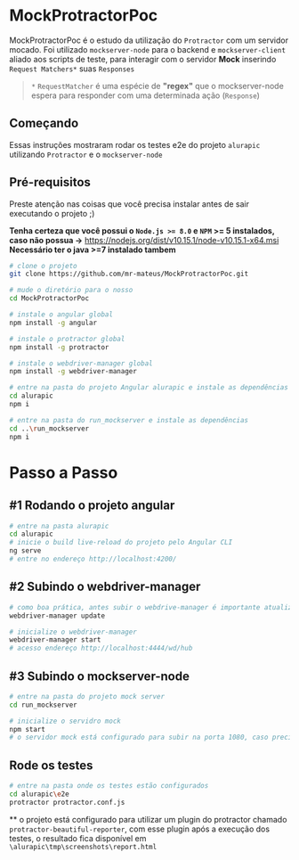 # MockProtractorPoc

MockProtractorPoc é o estudo da utilização do `Protractor` com um servidor mocado. Foi utilizado `mockserver-node` para o backend e `mockserver-client` aliado aos scripts de teste, para interagir com o servidor **Mock** inserindo ``Request Matchers*`` suas `Responses`
> `*` `RequestMatcher` é uma espécie de **"regex"** que o mockserver-node espera para responder com uma determinada ação (`Response`)

## Começando
Essas instruções mostraram rodar os testes e2e do projeto `alurapic` utilizando `Protractor` e o `mockserver-node`

## Pré-requisitos
Preste atenção nas coisas que você precisa instalar antes de sair executando o projeto ;) 

**Tenha certeza que você possui o `Node.js >= 8.0` e `NPM` >= 5 instalados, caso não possua ->** https://nodejs.org/dist/v10.15.1/node-v10.15.1-x64.msi
**Necessário ter o java >=7 instalado tambem**

```bash
# clone o projeto
git clone https://github.com/mr-mateus/MockProtractorPoc.git

# mude o diretório para o nosso 
cd MockProtractorPoc

# instale o angular global 
npm install -g angular 

# instale o protractor global 
npm install -g protractor 

# instale o webdriver-manager global
npm install -g webdriver-manager 

# entre na pasta do projeto Angular alurapic e instale as dependências
cd alurapic 
npm i

# entre na pasta do run_mockserver e instale as dependências
cd ..\run_mockserver
npm i
```
# Passo a Passo
## #1 Rodando o projeto angular

```bash
# entre na pasta alurapic
cd alurapic 
# inicie o build live-reload do projeto pelo Angular CLI
ng serve
# entre no endereço http://localhost:4200/
```

## #2 Subindo o webdriver-manager 
```bash
# como boa prática, antes subir o webdrive-manager é importante atualizar os drivers dos navegadores
webdriver-manager update

# inicialize o webdriver-manager
webdriver-manager start
# acesso endereço http://localhost:4444/wd/hub
```

## #3 Subindo o mockserver-node
```bash
# entre na pasta do projeto mock server
cd run_mockserver

# inicialize o servidro mock
npm start 
# o servidor mock está configurado para subir na porta 1080, caso precise mudar entre no arquivo `server.js` e mude a porta **`1080`** para a sua porta favorita :)
```

## Rode os testes
```bash
# entre na pasta onde os testes estão configurados
cd alurapic\e2e 
protractor protractor.conf.js
```
** o projeto está configurado para utilizar um plugin do protractor chamado ```protractor-beautiful-reporter```, com esse plugin após a execução dos testes, o resultado fica disponível em `\alurapic\tmp\screenshots\report.html`
>  